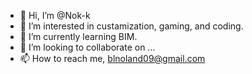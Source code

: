 - 👋 Hi, I’m @Nok-k
- 👀 I’m interested in custamization, gaming, and coding.
- 🌱 I’m currently learning BIM.
- 💞️ I’m looking to collaborate on ...
- 📫 How to reach me, blnoland09@gmail.com

<!---
Nok-k/Nok-k is a ✨ special ✨ repository because its `README.md` (this file) appears on your GitHub profile.
You can click the Preview link to take a look at your changes.
--->
